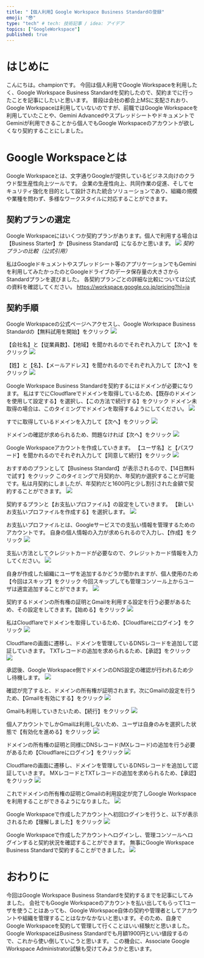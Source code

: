 ```yaml
---
title: "【個人利用】Google Workspace Business Standardの登録"
emoji: "😎"
type: "tech" # tech: 技術記事 / idea: アイデア
topics: ["GoogleWorkspace"]
published: true
---
```


# はじめに
こんにちは。championです。
今回は個人利用でGoogle Workspaceを利用したく、Google Workspace Business Standardを契約したので、契約までに行ったことを記事にしたいと思います。
普段は会社の都合上MSに支配されおり、Google Workspaceは利用していないのですが、前職ではGoogle Workspaceを利用していたことや、Gemini AdvancedやスプレッドシートやドキュメントでGeminiが利用できることから個人でもGoogle Workspaceのアカウントが欲しくなり契約することにしました。

# Google Workspaceとは
Google Workspaceとは、文字通りGoogleが提供しているビジネス向けのクラウド型生産性向上ツールです。
企業の生産性向上、共同作業の促進、そしてセキュリティ強化を目的として設計された統合ソリューションであり、組織の規模や業種を問わず、多様なワークスタイルに対応することができます。

## 契約プランの選定
Google Workspaceにはいくつか契約プランがあります。個人で利用する場合は【Business Starter】か【Business Standard】になるかと思います。
![](/images/google-workspace-business-standard/gws30.png)
*契約プランの比較（公式引用）*

私はGoogleドキュメントやスプレッドシート等のアプリケーションでもGeminiを利用してみたかったのとGoogleドライブのデータ保存量の大きさからStandardプランを選びました。
各契約プランごとの詳細な比較については公式の資料を確認してください。
https://workspace.google.co.jp/pricing?hl=ja

## 契約手順
Google Workspaceの公式ページへアクセスし、Google Workspace Business Standardの【無料試用を開始】をクリック
![](/images/google-workspace-business-standard/gws01.png)

【会社名】と【従業員数】、【地域】を聞かれるのでそれぞれ入力して【次へ】をクリック
![](/images/google-workspace-business-standard/gws02.png)

【姓】と【名】、【メールアドレス】を聞かれるのでそれぞれ入力して【次へ】をクリック
![](/images/google-workspace-business-standard/gws03.png)

Google Workspace Business Standardを契約するにはドメインが必要になります。
私はすでにCloudflareでドメインを取得しているため、【既存のドメインを使用して設定する】を選択し、【この方法で続行する】をクリック
ドメイン未取得の場合は、このタイミングでドメインを取得するようにしてください。
![](/images/google-workspace-business-standard/gws04.png)

すでに取得しているドメインを入力して【次へ】をクリック
![](/images/google-workspace-business-standard/gws05.png)

ドメインの確認が求められるため、問題なければ【次へ】をクリック
![](/images/google-workspace-business-standard/gws06.png)

Google Workspaceアカウントを作成していきます。
【ユーザ名】と【パスワード】を聞かれるのでそれぞれ入力して【同意して続行】をクリック
![](/images/google-workspace-business-standard/gws07.png)

おすすめのプランとして【Business Standard】が表示されるので、【14日無料で試す】をクリック
このタイミングで月契約か、年契約か選択することが可能です。私は月契約にしましたが、年契約だと1600円と少し割引された金額で契約することができます。
![](/images/google-workspace-business-standard/gws08.png)

契約するプランと【お支払いプロファイル】の設定をしていきます。
【新しいお支払いプロファイルを作成する】を選択します。
![](/images/google-workspace-business-standard/gws09.png)

お支払いプロファイルとは、Googleサービスでの支払い情報を管理するためのアカウントです。
自身の個人情報の入力が求められるので入力し、【作成】をクリック
![](/images/google-workspace-business-standard/gws10.png)

支払い方法としてクレジットカードが必要なので、クレジットカード情報を入力してください。
![](/images/google-workspace-business-standard/gws11.png)

自身が作成した組織にユーザを追加するかどうか聞かれますが、個人使用のため【今回はスキップ】をクリック
今回スキップしても管理コンソール上からユーザは適宜追加することができます。
![](/images/google-workspace-business-standard/gws12.png)

契約するドメインの所有権の証明とGmailを利用する設定を行う必要があるため、その設定をしてきます。【始める】をクリック
![](/images/google-workspace-business-standard/gws13.png)

私はCloudflareでドメインを取得しているため、【Cloudflareにログイン】をクリック
![](/images/google-workspace-business-standard/gws14.png)

Cloudflareの画面に遷移し、ドメインを管理しているDNSレコードを追加して認証していきます。
TXTレコードの追加を求められるため、【承認】をクリック
![](/images/google-workspace-business-standard/gws15.png)

承認後、Google Workspace側でドメインのDNS設定の確認が行われるため少し待機します。
![](/images/google-workspace-business-standard/gws16.png)

確認が完了すると、ドメインの所有権が証明されます。次にGmailの設定を行うため、【Gmailを有効にする】をクリック
![](/images/google-workspace-business-standard/gws17.png)

Gmailも利用していきたいため、【続行】をクリック
![](/images/google-workspace-business-standard/gws18.png)

個人アカウントでしかGmailは利用しないため、ユーザは自身のみを選択した状態で【有効化を進める】をクリック
![](/images/google-workspace-business-standard/gws19.png)

ドメインの所有権の証明と同様にDNSレコード(MXレコード)の追加を行う必要があるため【Cloudflareにログイン】をクリック
![](/images/google-workspace-business-standard/gws20.png)

Cloudflareの画面に遷移し、ドメインを管理しているDNSレコードを追加して認証していきます。
MXレコードとTXTレコードの追加を求められるため、【承認】をクリック
![](/images/google-workspace-business-standard/gws21.png)

これでドメインの所有権の証明とGmailの利用設定が完了しGoogle Workspaceを利用することができるようになりました。
![](/images/google-workspace-business-standard/gws22.png)

Google Workspaceで作成したアカウントへ初回ログインを行うと、以下が表示されるため【理解しました】をクリック
![](/images/google-workspace-business-standard/gws28.png)

Google Workspaceで作成したアカウントへログインし、管理コンソールへログインすると契約状況を確認することができます。
無事にGoogle Workspace Business Standardで契約することができました。
![](/images/google-workspace-business-standard/gws29.png)

# おわりに
今回はGoogle Workspace Business Standardを契約するまでを記事にしてみました。
会社でもGoogle Workspaceのアカウントを払い出してもらって1ユーザを使うことはあっても、Google Workspace自体の契約や管理者としてアカウントや組織を管理することはなかなかないと思います。そのため、自身でGoogle Workspaceを契約して管理して行くことはいい経験だと思いました。
Google WorkspaceはBusiness Standardでも月額1900円といい値段するので、これから使い倒していこうと思います。
この機会に、Associate Google Workspace Administrator試験も受けてみようかと思います。